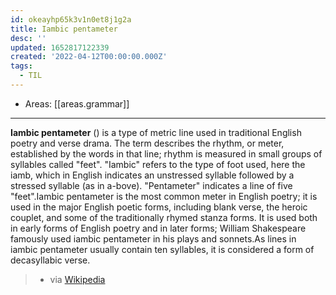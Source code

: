 ```yaml
---
id: okeayhp65k3v1n0et8j1g2a
title: Iambic pentameter
desc: ''
updated: 1652817122339
created: '2022-04-12T00:00:00.000Z'
tags:
  - TIL
---
```


- Areas: [[areas.grammar]]

---

**Iambic pentameter** () is a type of metric line used in traditional English poetry and verse drama. The term describes the rhythm, or meter, established by the words in that line; rhythm is measured in small groups of syllables called "feet". "Iambic" refers to the type of foot used, here the iamb, which in English indicates an unstressed syllable followed by a stressed syllable (as in a-bove). "Pentameter" indicates a line of five "feet".Iambic pentameter is the most common meter in English poetry; it is used in the major English poetic forms, including blank verse, the heroic couplet, and some of the traditionally rhymed stanza forms. It is used both in early forms of English poetry and in later forms; William Shakespeare famously used iambic pentameter in his plays and sonnets.As lines in iambic pentameter usually contain ten syllables, it is considered a form of decasyllabic verse.

> - via [Wikipedia](https://en.wikipedia.org/wiki/Iambic%20pentameter)

